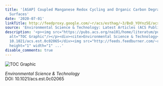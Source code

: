 ```yaml
---
title: '[ASAP] Coupled Manganese Redox Cycling and Organic Carbon Degradation on Mineral
  Surfaces'
date: '2020-07-01'
linkTitle: http://feedproxy.google.com/~r/acs/esthag/~3/BxD_YOYnz5E/acs.est.0c02065
source: 'Environmental Science & Technology: Latest Articles (ACS Publications)'
description: '<p><img src="https://pubs.acs.org/na101/home/literatum/publisher/achs/journals/content/esthag/0/esthag.ahead-of-print/acs.est.0c02065/20200701/images/medium/es0c02065_0008.gif"
  alt="TOC Graphic"/></p><div><cite>Environmental Science & Technology</cite></div><div>DOI:
  10.1021/acs.est.0c02065</div><img src="http://feeds.feedburner.com/~r/acs/esthag/~4/BxD_YOYnz5E"
  height="1" width="1" ...'
disable_comments: true
---
```

<p><img src="https://pubs.acs.org/na101/home/literatum/publisher/achs/journals/content/esthag/0/esthag.ahead-of-print/acs.est.0c02065/20200701/images/medium/es0c02065_0008.gif" alt="TOC Graphic"/></p><div><cite>Environmental Science & Technology</cite></div><div>DOI: 10.1021/acs.est.0c02065</div><img src="http://feeds.feedburner.com/~r/acs/esthag/~4/BxD_YOYnz5E" height="1" width="1" ...